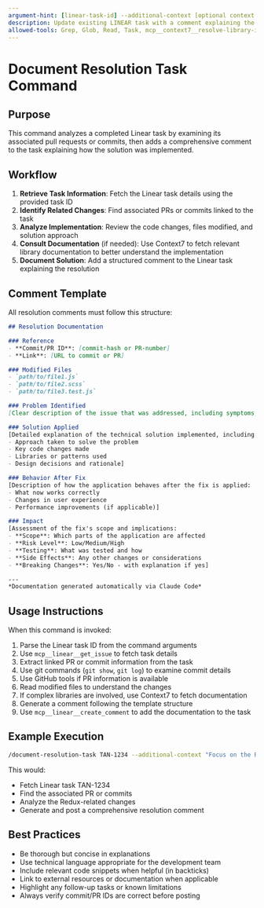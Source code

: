 ```yaml
---
argument-hint: [linear-task-id] --additional-context [optional context for AI to consider]
description: Update existing LINEAR task with a comment explaining the solution to fix the task
allowed-tools: Grep, Glob, Read, Task, mcp__context7__resolve-library-id, mcp__context7__get-library-docs, mcp__linear__*, mcp__github__*, Bash
---
```


# Document Resolution Task Command

## Purpose

This command analyzes a completed Linear task by examining its associated pull requests or commits, then adds a comprehensive comment to the task explaining how the solution was implemented.

## Workflow

1. **Retrieve Task Information**: Fetch the Linear task details using the provided task ID
2. **Identify Related Changes**: Find associated PRs or commits linked to the task
3. **Analyze Implementation**: Review the code changes, files modified, and solution approach
4. **Consult Documentation** (if needed): Use Context7 to fetch relevant library documentation to better understand the implementation
5. **Document Solution**: Add a structured comment to the Linear task explaining the resolution

## Comment Template

All resolution comments must follow this structure:

```markdown
## Resolution Documentation

### Reference
- **Commit/PR ID**: [commit-hash or PR-number]
- **Link**: [URL to commit or PR]

### Modified Files
- `path/to/file1.js`
- `path/to/file2.scss`
- `path/to/file3.test.js`

### Problem Identified
[Clear description of the issue that was addressed, including symptoms, error messages, or unexpected behaviors that users experienced]

### Solution Applied
[Detailed explanation of the technical solution implemented, including:
- Approach taken to solve the problem
- Key code changes made
- Libraries or patterns used
- Design decisions and rationale]

### Behavior After Fix
[Description of how the application behaves after the fix is applied:
- What now works correctly
- Changes in user experience
- Performance improvements (if applicable)]

### Impact
[Assessment of the fix's scope and implications:
- **Scope**: Which parts of the application are affected
- **Risk Level**: Low/Medium/High
- **Testing**: What was tested and how
- **Side Effects**: Any other changes or considerations
- **Breaking Changes**: Yes/No - with explanation if yes]

---
*Documentation generated automatically via Claude Code*
```

## Usage Instructions

When this command is invoked:

1. Parse the Linear task ID from the command arguments
2. Use `mcp__linear__get_issue` to fetch task details
3. Extract linked PR or commit information from the task
4. Use git commands (`git show`, `git log`) to examine commit details
5. Use GitHub tools if PR information is available
6. Read modified files to understand the changes
7. If complex libraries are involved, use Context7 to fetch documentation
8. Generate a comment following the template structure
9. Use `mcp__linear__create_comment` to add the documentation to the task

## Example Execution

```bash
/document-resolution-task TAN-1234 --additional-context "Focus on the Redux state management changes"
```

This would:
- Fetch Linear task TAN-1234
- Find the associated PR or commits
- Analyze the Redux-related changes
- Generate and post a comprehensive resolution comment

## Best Practices

- Be thorough but concise in explanations
- Use technical language appropriate for the development team
- Include relevant code snippets when helpful (in backticks)
- Link to external resources or documentation when applicable
- Highlight any follow-up tasks or known limitations
- Always verify commit/PR IDs are correct before posting
